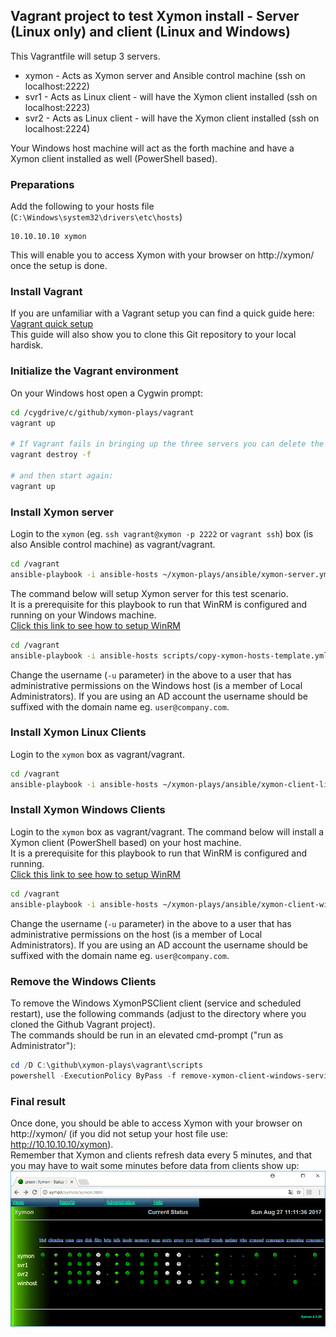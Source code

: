 ## Vagrant project to test Xymon install - Server (Linux only) and client (Linux and Windows)
This Vagrantfile will setup 3 servers.
- xymon - Acts as Xymon server and Ansible control machine (ssh on localhost:2222)
- svr1 - Acts as Linux client - will have the Xymon client installed (ssh on localhost:2223)
- svr2 - Acts as Linux client - will have the Xymon client installed (ssh on localhost:2224)

Your Windows host machine will act as the forth machine and have a Xymon client installed as well (PowerShell based).

### Preparations
Add the following to your hosts file (`C:\Windows\system32\drivers\etc\hosts`)

```
10.10.10.10 xymon
```
This will enable you to access Xymon with your browser on http://xymon/ once the setup is done.

### Install Vagrant
If you are unfamiliar with a Vagrant setup you can find a quick guide here: [Vagrant quick setup](SETUP-VAGRANT.md)  
This guide will also show you to clone this Git repository to your local hardisk.

### Initialize the Vagrant environment
On your Windows host open a Cygwin prompt:

```bash
cd /cygdrive/c/github/xymon-plays/vagrant
vagrant up

# If Vagrant fails in bringing up the three servers you can delete the VMs and start over, by using the command:
vagrant destroy -f

# and then start again:
vagrant up

```



### Install Xymon server
Login to the `xymon` (eg. `ssh vagrant@xymon -p 2222`  or `vagrant ssh`) box (is also Ansible control machine) as vagrant/vagrant.

```bash
cd /vagrant
ansible-playbook -i ansible-hosts ~/xymon-plays/ansible/xymon-server.yml
```

The command below will setup Xymon server for this test scenario.    
It is a prerequisite for this playbook to run that WinRM is configured and running on your Windows machine.  
[Click this link to see how to setup WinRM](SETUP-WINRM.md)

```bash
cd /vagrant
ansible-playbook -i ansible-hosts scripts/copy-xymon-hosts-template.yml -u henrik -k
```
Change the username (`-u` parameter) in the above to a user that has administrative permissions on
the Windows host (is a member of Local Administrators). If you are using an AD account the username
should be suffixed with the domain name eg. `user@company.com`.

### Install Xymon Linux Clients
Login to the `xymon` box as vagrant/vagrant.

```bash
cd /vagrant
ansible-playbook -i ansible-hosts ~/xymon-plays/ansible/xymon-client-linux.yml
```

### Install Xymon Windows Clients
Login to the `xymon` box as vagrant/vagrant.
The command below will install a Xymon client (PowerShell based) on your host machine.  
It is a prerequisite for this playbook to run that WinRM is configured and running.  
[Click this link to see how to setup WinRM](SETUP-WINRM.md)

```bash
cd /vagrant
ansible-playbook -i ansible-hosts ~/xymon-plays/ansible/xymon-client-windows.yml -u henrik -k
```
Change the username (`-u` parameter) in the above to a user that has administrative permissions on
the host (is a member of Local Administrators). If you are using an AD account the username
should be suffixed with the domain name eg. `user@company.com`.

### Remove the Windows Clients
To remove the Windows XymonPSClient client (service and scheduled restart), use the following commands (adjust to the directory where you cloned the Github Vagrant project).  
The commands should be run in an elevated cmd-prompt ("run as Administrator"):
```powershell
cd /D C:\github\xymon-plays\vagrant\scripts
powershell -ExecutionPolicy ByPass -f remove-xymon-client-windows-service.ps1
```

### Final result
Once done, you should be able to access Xymon with your browser on http://xymon/ (if you did not setup your host file use: http://10.10.10.10/xymon).  
Remember that Xymon and clients refresh data every 5 minutes, and that you may have to wait some minutes before data from clients show up:  
![alt text](images/final-result-in-browser.png "The final result in the browser")
